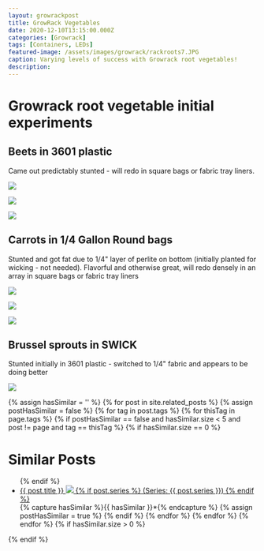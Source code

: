 ```yaml
---
layout: growrackpost
title: GrowRack Vegetables
date: 2020-12-10T13:15:00.000Z
categories: [Growrack]
tags: [Containers, LEDs]
featured-image: /assets/images/growrack/rackroots7.JPG
caption: Varying levels of success with Growrack root vegetables! 
description: 
---
```


# Growrack root vegetable initial experiments
 
## Beets in 3601 plastic
 
Came out predictably stunted - will redo in square bags or fabric tray liners.
 
<a data-fancybox="gallery" href="/assets/images/growrack/rackroots3.JPG"><img class="projectimage" src="/assets/images/growrack/rackroots3.JPG"></a>
 
<a data-fancybox="gallery" href="/assets/images/growrack/rackroots2.JPG"><img class="projectimage" src="/assets/images/growrack/rackroots2.JPG"></a>
 
<a data-fancybox="gallery" href="/assets/images/growrack/rackroots1.JPG"><img class="projectimage" src="/assets/images/growrack/rackroots1.JPG"></a>
 
## Carrots in 1/4 Gallon Round bags
 
Stunted and got fat due to 1/4" layer of perlite on bottom (initially planted for wicking - not needed). Flavorful and otherwise great, will redo densely in an array in square bags or fabric tray liners
 
<a data-fancybox="gallery" href="/assets/images/growrack/rackroots6.JPG"><img class="projectimage" src="/assets/images/growrack/rackroots6.JPG"></a>
 
<a data-fancybox="gallery" href="/assets/images/growrack/rackroots5.JPG"><img class="projectimage" src="/assets/images/growrack/rackroots5.JPG"></a>
 
<a data-fancybox="gallery" href="/assets/images/growrack/rackroots7.JPG"><img class="projectimage" src="/assets/images/growrack/rackroots7.JPG"></a>
 
## Brussel sprouts in SWICK
 
Stunted initially in 3601 plastic - switched to 1/4" fabric and appears to be doing better
 
<a data-fancybox="gallery" href="/assets/images/growrack/rackroots10.JPG"><img class="projectimage" src="/assets/images/growrack/rackroots10.JPG"></a>
 
{% assign hasSimilar = '' %}
{% for post in site.related_posts %}
{% assign postHasSimilar = false %}
{% for tag in post.tags %}
{% for thisTag in page.tags %}
{% if postHasSimilar == false and hasSimilar.size < 5 and post != page and tag == thisTag %}
{% if hasSimilar.size == 0 %}
# Similar Posts
<ul>
{% endif %}
<li class="relatedPost">
<a href="{{ site.url }}{{ post.url }}">{{ post.title }}
<img src="{{ post.featured-image }}" class='postlistimage' />
{% if post.series %}
(Series: {{ post.series }})
{% endif %}
</a>
</li>
{% capture hasSimilar %}{{ hasSimilar }}*{% endcapture %}
{% assign postHasSimilar = true %}
{% endif %}
{% endfor %}
{% endfor %}
{% endfor %}
{% if hasSimilar.size > 0 %}
</ul>
{% endif %}
